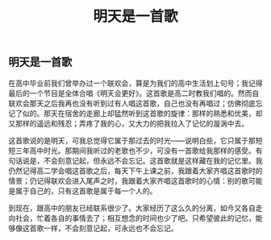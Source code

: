 ﻿---
layout: post
title: 明天是一首歌
excerpt: "只希望彼此的记忆，能够像这首歌一样，不会刻意记起，可永远也不会忘记。"
category: 旧时日记
comments: false
tag:
- 旧时日记
---

## 明天是一首歌

在高中毕业前我们曾举办过一个联欢会，算是为我们的高中生活划上句号；我记得最后的一个节目是全体合唱《明天会更好》。这首歌是高二时教我们唱的。然而自联欢会那天之后我再也没有听到过有人唱这首歌，自己也没有再唱过；仿佛彻底忘记了似的。那天在宿舍的走廊上却猛然听到这首歌的旋律：那样的熟悉和优美，却又那样的遥远和残忍；弄疼了我的心，又大力的把我拉入了记忆的漩涡中去。

这首歌说的是明天，可我总觉得它属于那过去的时光——说明白些，它只属于那短短三年高中时光。那期间我听过的老歌也不少，可没有一首歌给我那样的感受。有句话说是，不会刻意记起，但永远不会忘记。这首歌就是这样藏在我的记忆里。我仍然记得高二学会唱这首歌之后，每天下午上课之前，我跟着大家齐唱这首歌时的情景；仍记得联欢会进入尾声之时，我跟着大家齐唱这首歌时的心情：别的歌可能是属于自己的，只有这首歌是属于每一个人的。

到现在，跟高中的朋友已经联系很少了。大家经历了这么久的分离，如今又各自走向社会，忙着各自的事情去了；相互想念的时间也少了吧。只希望彼此的记忆，能够像这首歌一样，不会刻意记起，可永远也不会忘记。